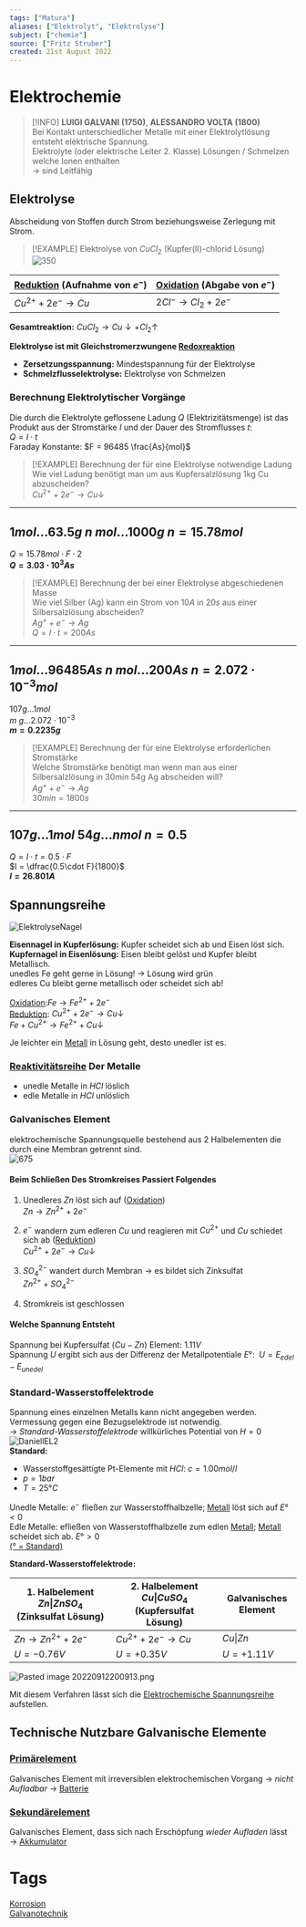 ```yaml
---
tags: ["Matura"]
aliases: ["Elektrolyt", "Elektrolyse"]
subject: ["chemie"]
source: ["Fritz Struber"]
created: 21st August 2022
---
```


# Elektrochemie

> [!INFO] **LUIGI GALVANI (1750)**, **ALESSANDRO VOLTA (1800)**  
>Bei Kontakt unterschiedlicher Metalle mit einer Elektrolytlösung entsteht elektrische Spannung.  
>Elektrolyte (oder elektrische Leiter 2. Klasse) Lösungen / Schmelzen welche Ionen enthalten  
>$\rightarrow$ sind Leitfähig

## Elektrolyse

Abscheidung von Stoffen durch Strom beziehungsweise Zerlegung mit Strom.

>[!EXAMPLE] Elektrolyse von $CuCl_{2}$ (Kupfer(II)-chlorid Lösung)  
>![350](assets/Cucl.png)


| [Reduktion](Oxidation%20und%20Reduktion.md) (Aufnahme von $e^{-}$) | [Oxidation](Oxidation%20und%20Reduktion.md) (Abgabe von $e^{-}$) |
| ---------------------------------------------------------------------------- | -------------------------------------------------------------------------- |
| $Cu^{2+}+2e^{-}\longrightarrow Cu$                                           | $2Cl^{-}\longrightarrow Cl_{2}+2e^{-}$                                                                           |

**Gesamtreaktion:** $CuCl_{2}\longrightarrow Cu\downarrow+Cl_{2}\uparrow$

**Elektrolyse ist mit Gleichstromerzwungene [Redoxreaktion](Oxidation%20und%20Reduktion.md)**
- **Zersetzungsspannung:** Mindestspannung für der Elektrolyse
- **Schmelzflusselektrolyse:** Elektrolyse von Schmelzen

### Berechnung Elektrolytischer Vorgänge

Die durch die Elektrolyte geflossene Ladung $Q$ (Elektrizitätsmenge) ist das Produkt aus der Stromstärke $I$ und der Dauer des Stromflusses $t$:  
$Q=I\cdot t$  
Faraday Konstante: $F = 96485 \frac{As}{mol}$

> [!EXAMPLE] Berechnung der für eine Elektrolyse notwendige Ladung  
Wie viel Ladung benötigt man um aus Kupfersalzlösung 1kg Cu abzuscheiden?  
$Cu^{2+} + 2e^{-}\longrightarrow Cu\downarrow$
---
$1mol\dots63.5g$
$n\ mol\dots1000g$
$n = 15.78mol$
---
$Q = 15.78mol\cdot F \cdot 2$  
**$Q = 3.03\cdot 10^{3}As$**

> [!EXAMPLE] Berechnung der bei einer Elektrolyse abgeschiedenen Masse  
Wie viel Silber (Ag) kann ein Strom von $10A$ in $20s$ aus einer Silbersalzlösung abscheiden?  
$Ag^{+} + e^{-} \longrightarrow Ag$  
$Q=I\cdot t = 200As$
---
$1mol\dots 96485As$
$n\ mol\dots 200As$
$n=2.072\cdot10^{-3}mol$
---
$107g\dots 1mol$  
$m\ g\dots 2.072\cdot10^{-3}$  
**$m = 0.2235g$**

> [!EXAMPLE] Berechnung der für eine Elektrolyse erforderlichen Stromstärke  
Welche Stromstärke benötigt man wenn man aus einer Silbersalzlösung in 30min 54g Ag abscheiden will?  
$Ag^{+}+e^{-}\longrightarrow Ag$  
$30min = 1800s$
---
$107g\dots 1mol$
$54g\dots n mol$
$n = 0.5$
---
$Q=I\cdot t = 0.5\cdot F$  
$I = \dfrac{0.5\cdot F}{1800}$  
**$I = 26.801A$**

## Spannungsreihe

![ElektrolyseNagel](assets/ElektrolyseNagel.png)

**Eisennagel in Kupferlösung:** Kupfer scheidet sich ab und Eisen löst sich.  
**Kupfernagel in Eisenlösung:** Eisen bleibt gelöst und Kupfer bleibt Metallisch.  
unedles Fe geht gerne in Lösung! → Lösung wird grün  
edleres Cu bleibt gerne metallisch oder scheidet sich ab!

[Oxidation](Oxidation%20und%20Reduktion.md):$Fe \longrightarrow Fe^{2+} + 2e^{-}$  
[Reduktion](Oxidation%20und%20Reduktion.md): $Cu^{2+} + 2e^{-} \longrightarrow Cu\downarrow$  
$Fe + Cu^{2+} \longrightarrow Fe^{2+} + Cu\downarrow$

Je leichter ein [Metall](Metallbindung.md) in Lösung geht, desto unedler ist es.

### [Reaktivitätsreihe](Elektrochemische%20Spannungsreihe.md) Der Metalle

- unedle Metalle in $HCl$ löslich
- edle Metalle in $HCl$ unlöslich

### Galvanisches Element

elektrochemische Spannungsquelle bestehend aus 2 Halbelementen die durch eine Membran getrennt sind.  
![675](assets/DaniellEL.png)  
[](Primärelement.md#Daniell-Element)

#### Beim Schließen Des Stromkreises Passiert Folgendes

1. Unedleres $Zn$ löst sich auf ([Oxidation](Oxidation%20und%20Reduktion.md))  
   $Zn\longrightarrow Zn^{2+}+2e^{-}$
   
2. $e^{-}$ wandern zum edleren $Cu$ und reagieren mit $Cu^{2+}$ und $Cu$ schiedet sich ab ([Reduktion](Oxidation%20und%20Reduktion.md))  
   $Cu^{2+}+2e^{-}\longrightarrow Cu\downarrow$
   
3. $SO_{4}^{2-}$ wandert durch Membran $\rightarrow$ es bildet sich Zinksulfat  
   $Zn^{2+} + SO_{4}^{2-}$
   
4. Stromkreis ist geschlossen

#### Welche Spannung Entsteht

Spannung bei Kupfersulfat ($Cu-Zn$) Element: $1.11V$  
Spannung $U$ ergibt sich aus der Differenz der Metallpotentiale $E°$:  $U = E_{edel} - E_{unedel}$

### Standard-Wasserstoffelektrode

Spannung eines einzelnen Metalls kann nicht angegeben werden.  
Vermessung gegen eine Bezugselektrode ist notwendig.  
$\rightarrow$ *Standard-Wasserstoffelektrode* willkürliches Potential von $H = 0$  
![DaniellEL2](assets/DaniellEL2.png)  
**Standard:** 
- Wasserstoffgesättigte Pt-Elemente mit $HCl$: $c = 1.00 mol/l$
- $p = 1 bar$ 
- $T = 25°C$

Unedle Metalle: $e^{-}$ fließen zur Wasserstoffhalbzelle; [Metall](Metallbindung.md) löst sich auf $E° < 0$  
Edle Metalle: efließen von Wasserstoffhalbzelle zum edlen [Metall](Metallbindung.md); [Metall](Metallbindung.md) scheidet sich ab. $E° > 0$  
[(° = Standard)](Elektrochemische%20Spannungsreihe.md)

**Standard-Wasserstoffelektrode:**

| 1. Halbelement $Zn\|ZnSO_{4}$ (Zinksulfat Lösung) | 2. Halbelement $Cu\|CuSO_{4}$ (Kupfersulfat Lösung) | **Galvanisches Element** |  
| --------------------------------------------------------------------------------------------- | ----------------------------------------------------------------------------------------------- | ------------------------ |  
| $Zn \longrightarrow Zn^{2+} + 2e^{-}$                                                         | $Cu^{2+} + 2e^{-} \longrightarrow Cu$                                                           | $Cu\|Zn$                 |  
| $U = -0.76V$                                                                                  | $U = +0.35V$                                                                                    | $U = +1.11V$             | 

![Pasted image 20220912200913.png](Pasted%20image%2020220912200913.png)

Mit diesem Verfahren lässt sich die [Elektrochemische Spannungsreihe](Elektrochemische%20Spannungsreihe.md) aufstellen.

## Technische Nutzbare Galvanische Elemente

### [Primärelement](Primärelement.md)

Galvanisches Element mit irreversiblen elektrochemischen Vorgang $\rightarrow$ *nicht Aufladbar* $\rightarrow$ [Batterie](Primärelement.md)  

### [Sekundärelement](Sekundärelement.md)

Galvanisches Element, dass sich nach Erschöpfung *wieder Aufladen* lässt $\rightarrow$ [Akkumulator](Sekundärelement.md) 

# Tags

[Korrosion](Korrosion.md)  
[Galvanotechnik](https://de.wikipedia.org/wiki/Galvanotechnik)

